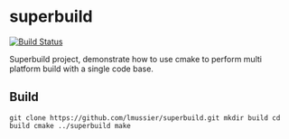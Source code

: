 # superbuild #

[![Build Status](https://travis-ci.org/lmussier/superbuild.svg?branch=master)](https://travis-ci.org/lmussier/superbuild)

Superbuild project, demonstrate how to use cmake to perform multi platform build with a single code base.

## Build ##
`
git clone https://github.com/lmussier/superbuild.git
mkdir build
cd build
cmake ../superbuild
make
`
